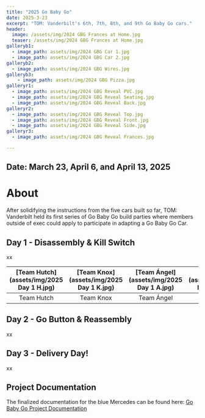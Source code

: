 ```yaml
---
title: "2025 Go Baby Go"
date: 2025-3-23
excerpt: "TOM: Vanderbilt's 6th, 7th, 8th, and 9th Go Baby Go cars."
header:
  image: /assets/img/2024 GBG Frances at Home.jpg
  teaser: /assets/img/2024 GBG Frances at Home.jpg
galleryb1:
  - image_path: assets/img/2024 GBG Car 1.jpg
  - image_path: assets/img/2024 GBG Car 2.jpg 
galleryb2:
  - image_path: assets/img/2024 GBG Wires.jpg
galleryb3:
    - image_path: assets/img/2024 GBG Pizza.jpg
galleryr1:
  - image_path: assets/img/2024 GBG Reveal PVC.jpg
  - image_path: assets/img/2024 GBG Reveal Seating.jpg
  - image_path: assets/img/2024 GBG Reveal Back.jpg
galleryr2:
  - image_path: assets/img/2024 GBG Reveal Top.jpg
  - image_path: assets/img/2024 GBG Reveal Front.jpg
  - image_path: assets/img/2024 GBG Reveal Side.jpg
galleryr3:
  - image_path: assets/img/2024 GBG Reveal Frances.jpg

---
```


## Date: March 23, April 6, and April 13, 2025<br>

# About

After solidifying the instructions from the five cars built so far, TOM: Vanderbilt held its first series of Go Baby Go build parties where members outside of exec could apply to participate in adapting a Go Baby Go Car.

## Day 1 - Disassembly & Kill Switch

xx

| [Team Hutch](assets/img/2025 Day 1 H.jpg)  | [Team Knox](assets/img/2025 Day 1 K.jpg)  | [Team Ángel](assets/img/2025 Day 1 A.jpg) | [Team BJ](assets/img/2025 Day 1 B.jpg) |
| :-----------: |:--------------:| :-----:| :----------: |
| Team Hutch     | Team Knox | Team Ángel | Team BJ |



## Day 2 - Go Button & Reassembly

xx

## Day 3 - Delivery Day!

xx

## Project Documentation

The finalized documentation for the blue Mercedes can be found here: [Go Baby Go Project Documentation](https://tomglobal.org/project?id=65dce93dc360e629290718f4)
